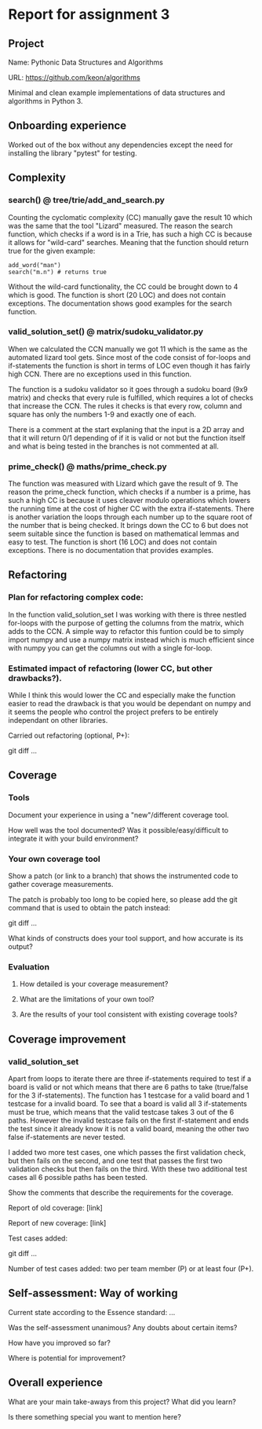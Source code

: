 # Report for assignment 3

## Project

Name: Pythonic Data Structures and Algorithms

URL: https://github.com/keon/algorithms

Minimal and clean example implementations of data structures and algorithms in Python 3.

## Onboarding experience
    
Worked out of the box without any dependencies except the need for installing the library "pytest" for testing.


## Complexity

### search() @ tree/trie/add_and_search.py
Counting the cyclomatic complexity (CC) manually gave the result 10 which was the same that the tool "Lizard" measured.
The reason the search function, which checks if a word is in a Trie, has such a high CC is because it allows for "wild-card" searches. Meaning that the function should return true for the given example:
```
add_word("man")
search("m.n") # returns true
```
Without the wild-card functionality, the CC could be brought down to 4 which is good.
The function is short (20 LOC) and does not contain exceptions.
The documentation shows good examples for the search function.

### valid_solution_set() @ matrix/sudoku_validator.py
When we calculated the CCN manually we got 11 which is the same as the automated lizard tool gets. Since most of the code consist of for-loops and if-statements the function is short in terms of LOC even though it has fairly high CCN. There are no exceptions used in this function.

The function is a sudoku validator so it goes through a sudoku board (9x9 matrix) and checks that every rule is fulfilled, which requires a lot of checks that increase the CCN. The rules it checks is that every row, column and square has only the numbers 1-9 and exactly one of each. 
 
There is a comment at the start explaning that the input is a 2D array and that it will return 0/1 depending of if it is valid or not but the function itself and what is being tested in the branches is not commented at all. 

### prime_check() @ maths/prime_check.py
The function was measured with Lizard which gave the result of 9.
The reason the prime_check function, which checks if a number is a prime, has such a high CC is because it uses cleaver modulo operations which lowers the running time at the cost of higher CC with the extra if-statements. 
There is another variation the loops through each number up to the square root of the number that is being checked. It brings down the CC to 6 but does not seem suitable since the function is based on mathematical lemmas and easy to test.
The function is short (16 LOC) and does not contain exceptions.
There is no documentation that provides examples.

## Refactoring

### Plan for refactoring complex code:

In the function valid_solution_set I was working with there is three nestled for-loops with the purpose of getting the columns 
from the matrix, which adds to the CCN. A simple way to refactor this funtion could be to simply import numpy and use a numpy 
matrix instead which is much efficient since with numpy you can get the columns out with a single for-loop. 

### Estimated impact of refactoring (lower CC, but other drawbacks?).

While I think this would lower the CC and especially make the function easier to read the drawback is that you would be dependant
on numpy and it seems the people who control the project prefers to be entirely independant on other libraries. 



Carried out refactoring (optional, P+):

git diff ...

## Coverage

### Tools

Document your experience in using a "new"/different coverage tool.

How well was the tool documented? Was it possible/easy/difficult to
integrate it with your build environment?

### Your own coverage tool

Show a patch (or link to a branch) that shows the instrumented code to
gather coverage measurements.

The patch is probably too long to be copied here, so please add
the git command that is used to obtain the patch instead:

git diff ...

What kinds of constructs does your tool support, and how accurate is
its output?

### Evaluation

1. How detailed is your coverage measurement?

2. What are the limitations of your own tool?

3. Are the results of your tool consistent with existing coverage tools?

## Coverage improvement

### valid_solution_set

Apart from loops to iterate there are three if-statements required to test if a board is valid or not which means that there are 6 paths to take (true/false for the 3 if-statements). The function has 1 testcase for a valid board and 1 testcase for a invalid board. To see that a board is valid all 3 if-statements must be true, which means that the valid testcase takes 3 out of the 6 paths. However the invalid testcase fails on the first if-statement and ends the test since it already know it is not a valid board, meaning the other two false if-statements are never tested. 

I added two more test cases, one which passes the first validation check, but then fails on the second, and one test
that passes the first two validation checks but then fails on the third. With these two additional test cases all 6 
possible paths has been tested. 


Show the comments that describe the requirements for the coverage.

Report of old coverage: [link]

Report of new coverage: [link]

Test cases added:

git diff ...

Number of test cases added: two per team member (P) or at least four (P+).

## Self-assessment: Way of working

Current state according to the Essence standard: ...

Was the self-assessment unanimous? Any doubts about certain items?

How have you improved so far?

Where is potential for improvement?

## Overall experience

What are your main take-aways from this project? What did you learn?

Is there something special you want to mention here?

